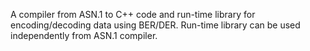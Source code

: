 A compiler from ASN.1 to C++ code and run-time library for encoding/decoding data using BER/DER.
Run-time library can be used independently from ASN.1 compiler.
